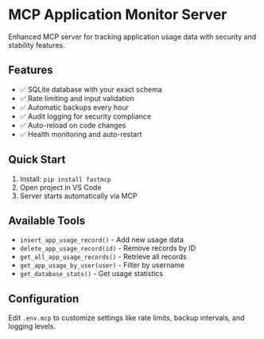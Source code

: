 # MCP Application Monitor Server

Enhanced MCP server for tracking application usage data with security and stability features.

## Features
- ✅ SQLite database with your exact schema
- ✅ Rate limiting and input validation
- ✅ Automatic backups every hour
- ✅ Audit logging for security compliance
- ✅ Auto-reload on code changes
- ✅ Health monitoring and auto-restart

## Quick Start
1. Install: `pip install fastmcp`
2. Open project in VS Code
3. Server starts automatically via MCP

## Available Tools
- `insert_app_usage_record()` - Add new usage data
- `delete_app_usage_record(id)` - Remove records by ID
- `get_all_app_usage_records()` - Retrieve all records
- `get_app_usage_by_user(user)` - Filter by username
- `get_database_stats()` - Get usage statistics

## Configuration
Edit `.env.mcp` to customize settings like rate limits, backup intervals, and logging levels.